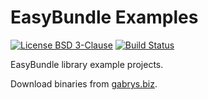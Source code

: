 # EasyBundle Examples
[![License BSD 3-Clause](https://img.shields.io/badge/license-BSD%203--Clause-blue.svg)](https://github.com/gabrysbiz/EasyBundle-examples/blob/master/LICENSE.md)
[![Build Status](https://travis-ci.org/gabrysbiz/EasyBundle-examples.svg?branch=master)](https://travis-ci.org/gabrysbiz/EasyBundle-examples)

EasyBundle library example projects.

Download binaries from [gabrys.biz](http://www.gabrys.biz/projects/EasyBundle/examples/).
